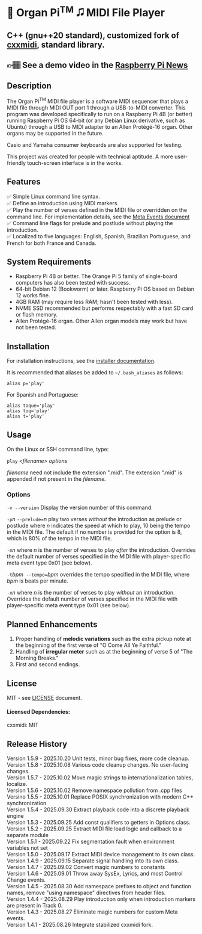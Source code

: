 # 🎹 Organ Pi<sup style="font-size: smaller">TM</sup> 🎜 MIDI File Player
## C++ (gnu++20 standard), customized fork of [cxxmidi](https://github.com/eugeneolsen/cxxmidi), standard library.
## 👉🏽 See a demo video in the <a href="https://www.raspberrypi.com/news/raspberry-pi-is-this-churchs-new-organist/" target="_blank">Raspberry Pi News</a>
## Description
The Organ Pi<sup style="font-size: smaller">TM</sup> MIDI file player is a software MIDI sequencer that plays a MIDI file through MIDI OUT port 1 through a USB-to-MIDI converter.  This program was developed specifically to run on a Raspberry Pi 4B (or better) running Raspberry Pi OS 64-bit (or any Debian Linux derivative, such as Ubuntu) through a USB to MIDI adapter to an Allen Protégé-16 organ.  Other organs may be supported in the future.

Casio and Yamaha consumer keyboards are also supported for testing.

This project was created for people with technical aptitude.  A more user-friendly touch-screen interface is in the works.

## Features
✅ Simple Linux command line syntax.<br>
✅ Define an introduction using MIDI markers.<br>
✅ Play the number of verses defined in the MIDI file or overridden on the command line. For implementation details, see the [Meta Events document](meta_events.md)  
✅ Command line flags for prelude and postlude without playing the introduction.<br>
✅ Localized to five languages: English, Spanish, Brazilian Portuguese, and French for both France and Canada.<br>

## System Requirements
- Raspberry Pi 4B or better.  The Orange Pi 5 family of single-board computers has also been tested with success.
- 64-bit Debian 12 (Bookworm) or later.  Raspberry Pi OS based on Debian 12 works fine.
- 4GB RAM (may require less RAM; hasn't been tested with less).
- NVME SSD recommended but performs respectably with a fast SD card or flash memory.
- Allen Protégé-16 organ.  Other Allen organ models may work but have not been tested.

## Installation
For installation instructions, see the [installer documentation](midiplay-installer/README.md).

It is recommended that aliases be added to `~/.bash_aliases` as follows:

`alias p='play'`

For Spanish and Portuguese:

`alias toque='play'`  
`alias toq='play'`  
`alias t='play'`


## Usage 
On the Linux or SSH command line, type:

`play` *<filename\>* *options*

*filename* need not include the extension ".mid".  The extension ".mid" is appended if not present in the *filename.*



### Options
`-v --version`  Display the version number of this command.

`-p`*n* `--prelude=`*n* play two verses *without* the introduction as prelude or postlude where *n* indicates the speed at which to play, 10 being the tempo in the MIDI file.  The default if no number is provided for the option is 8, which is 80% of the tempo in the MIDI file.

`-n`*n* where *n* is the number of verses to play *after* the introduction.  Overrides the default number of verses specified in the MIDI file with player-specific meta event type 0x01 (see below).

`-t`*bpm*` --tempo=`*bpm*  overrides the tempo specified in the MIDI file,
where *bpm* is beats per minute.

`-x`*n* where *n* is the number of verses to play *without* an introduction.  Overrides the default number of verses specified in the MIDI file with player-specific meta event type 0x01 (see below).


## Planned Enhancements
1. Proper handling of **melodic variations** such as the extra pickup note at the beginning of the first verse of "O Come All Ye Faithful."
2. Handling of **irregular meter** such as at the beginning of verse 5 of "The Morning Breaks."
3. First and second endings.


## License

MIT - see [LICENSE](LICENSE.md) document.

#### Licensed Dependencies:
cxxmidi: MIT

## Release History
Version 1.5.9 - 2025.10.20 Unit tests, minor bug fixes, more code cleanup.  
Version 1.5.8 - 2025.10.08 Various code cleanup changes.  No user-facing changes.  
Version 1.5.7 - 2025.10.02 Move magic strings to internationalization tables, localize.<br>
Version 1.5.6 - 2025.10.02 Remove namespace pollution from .cpp files<br>
Versino 1.5.5 - 2025.10.01 Replace POSIX synchronization with modern C++ synchronization<br>
Version 1.5.4 - 2025.09.30 Extract playback code into a discrete playback engine<br>
Version 1.5.3 - 2025.09.25 Add const qualifiers to getters in Options class.<br>
Version 1.5.2 - 2025.09.25 Extract MIDI file load logic and callback to a separate module<br>
Version 1.5.1 - 2025.09.22 Fix segmentation fault when environment variables not set<br>
Version 1.5.0 - 2025.09.17 Extract MIDI device management to its own class.<br>
Version 1.4.9 - 2025.09.15 Separate signal handling into its own class.<br>
Version 1.4.7 - 2025.09.02 Convert magic numbers to constants<br>
Version 1.4.6 - 2025.09.01 Throw away SysEx, Lyrics, and most Control Change events.<br>
Version 1.4.5 - 2025.08.30 Add namespace prefixes to object and function names, remove "using namespace" directives from header files.<br>
Version 1.4.4 - 2025.08.29 Play introduction only when introduction markers are present in Track 0.<br>
Version 1.4.3 - 2025.08.27 Eliminate magic numbers for custom Meta events.<br>
Version 1.4.1 - 2025.08.26 Integrate stabilized cxxmidi fork.